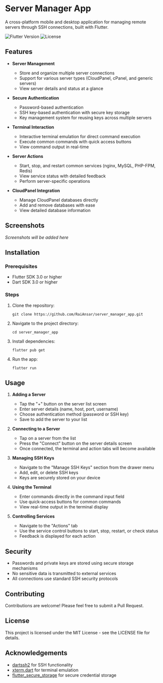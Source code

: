 # Server Manager App

A cross-platform mobile and desktop application for managing remote servers through SSH connections, built with Flutter.

![Flutter Version](https://img.shields.io/badge/Flutter-3.0+-blue.svg)
![License](https://img.shields.io/badge/License-MIT-green.svg)

## Features

- **Server Management**
  - Store and organize multiple server connections
  - Support for various server types (CloudPanel, cPanel, and generic servers)
  - View server details and status at a glance

- **Secure Authentication**
  - Password-based authentication
  - SSH key-based authentication with secure key storage
  - Key management system for reusing keys across multiple servers

- **Terminal Interaction**
  - Interactive terminal emulation for direct command execution
  - Execute common commands with quick access buttons
  - View command output in real-time

- **Server Actions**
  - Start, stop, and restart common services (nginx, MySQL, PHP-FPM, Redis)
  - View service status with detailed feedback
  - Perform server-specific operations

- **CloudPanel Integration**
  - Manage CloudPanel databases directly
  - Add and remove databases with ease
  - View detailed database information

## Screenshots

*Screenshots will be added here*

## Installation

### Prerequisites
- Flutter SDK 3.0 or higher
- Dart SDK 3.0 or higher

### Steps

1. Clone the repository:
   ```
   git clone https://github.com/RaiAnsar/server_manager_app.git
   ```

2. Navigate to the project directory:
   ```
   cd server_manager_app
   ```

3. Install dependencies:
   ```
   flutter pub get
   ```

4. Run the app:
   ```
   flutter run
   ```

## Usage

1. **Adding a Server**
   - Tap the "+" button on the server list screen
   - Enter server details (name, host, port, username)
   - Choose authentication method (password or SSH key)
   - Save to add the server to your list

2. **Connecting to a Server**
   - Tap on a server from the list
   - Press the "Connect" button on the server details screen
   - Once connected, the terminal and action tabs will become available

3. **Managing SSH Keys**
   - Navigate to the "Manage SSH Keys" section from the drawer menu
   - Add, edit, or delete SSH keys
   - Keys are securely stored on your device

4. **Using the Terminal**
   - Enter commands directly in the command input field
   - Use quick-access buttons for common commands
   - View real-time output in the terminal display

5. **Controlling Services**
   - Navigate to the "Actions" tab
   - Use the service control buttons to start, stop, restart, or check status
   - Feedback is displayed for each action

## Security

- Passwords and private keys are stored using secure storage mechanisms
- No sensitive data is transmitted to external services
- All connections use standard SSH security protocols

## Contributing

Contributions are welcome! Please feel free to submit a Pull Request.

## License

This project is licensed under the MIT License - see the LICENSE file for details.

## Acknowledgements

- [dartssh2](https://pub.dev/packages/dartssh2) for SSH functionality
- [xterm.dart](https://pub.dev/packages/xterm) for terminal emulation
- [flutter_secure_storage](https://pub.dev/packages/flutter_secure_storage) for secure credential storage